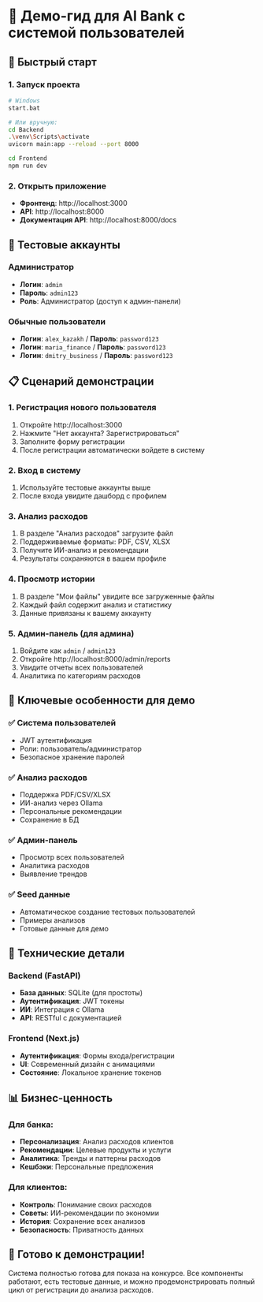 # 🎯 Демо-гид для AI Bank с системой пользователей

## 🚀 Быстрый старт

### 1. Запуск проекта

```bash
# Windows
start.bat

# Или вручную:
cd Backend
.\venv\Scripts\activate
uvicorn main:app --reload --port 8000

cd Frontend
npm run dev
```

### 2. Открыть приложение

- **Фронтенд**: http://localhost:3000
- **API**: http://localhost:8000
- **Документация API**: http://localhost:8000/docs

## 🔑 Тестовые аккаунты

### Администратор

- **Логин**: `admin`
- **Пароль**: `admin123`
- **Роль**: Администратор (доступ к админ-панели)

### Обычные пользователи

- **Логин**: `alex_kazakh` / **Пароль**: `password123`
- **Логин**: `maria_finance` / **Пароль**: `password123`
- **Логин**: `dmitry_business` / **Пароль**: `password123`

## 📋 Сценарий демонстрации

### 1. Регистрация нового пользователя

1. Откройте http://localhost:3000
2. Нажмите "Нет аккаунта? Зарегистрироваться"
3. Заполните форму регистрации
4. После регистрации автоматически войдете в систему

### 2. Вход в систему

1. Используйте тестовые аккаунты выше
2. После входа увидите дашборд с профилем

### 3. Анализ расходов

1. В разделе "Анализ расходов" загрузите файл
2. Поддерживаемые форматы: PDF, CSV, XLSX
3. Получите ИИ-анализ и рекомендации
4. Результаты сохраняются в вашем профиле

### 4. Просмотр истории

1. В разделе "Мои файлы" увидите все загруженные файлы
2. Каждый файл содержит анализ и статистику
3. Данные привязаны к вашему аккаунту

### 5. Админ-панель (для админа)

1. Войдите как `admin` / `admin123`
2. Откройте http://localhost:8000/admin/reports
3. Увидите отчеты всех пользователей
4. Аналитика по категориям расходов

## 🎯 Ключевые особенности для демо

### ✅ Система пользователей

- JWT аутентификация
- Роли: пользователь/администратор
- Безопасное хранение паролей

### ✅ Анализ расходов

- Поддержка PDF/CSV/XLSX
- ИИ-анализ через Ollama
- Персональные рекомендации
- Сохранение в БД

### ✅ Админ-панель

- Просмотр всех пользователей
- Аналитика расходов
- Выявление трендов

### ✅ Seed данные

- Автоматическое создание тестовых пользователей
- Примеры анализов
- Готовые данные для демо

## 🔧 Технические детали

### Backend (FastAPI)

- **База данных**: SQLite (для простоты)
- **Аутентификация**: JWT токены
- **ИИ**: Интеграция с Ollama
- **API**: RESTful с документацией

### Frontend (Next.js)

- **Аутентификация**: Формы входа/регистрации
- **UI**: Современный дизайн с анимациями
- **Состояние**: Локальное хранение токенов

## 📊 Бизнес-ценность

### Для банка:

- **Персонализация**: Анализ расходов клиентов
- **Рекомендации**: Целевые продукты и услуги
- **Аналитика**: Тренды и паттерны расходов
- **Кешбэки**: Персональные предложения

### Для клиентов:

- **Контроль**: Понимание своих расходов
- **Советы**: ИИ-рекомендации по экономии
- **История**: Сохранение всех анализов
- **Безопасность**: Приватность данных

## 🎪 Готово к демонстрации!

Система полностью готова для показа на конкурсе. Все компоненты работают, есть тестовые данные, и можно продемонстрировать полный цикл от регистрации до анализа расходов.
